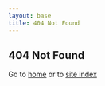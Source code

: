 ```yaml
---
layout: base
title: 404 Not Found
---
```


## 404 Not Found

Go to [home](/) or to [site index](/site-index.html)

<div style="height:50px;"></div>
